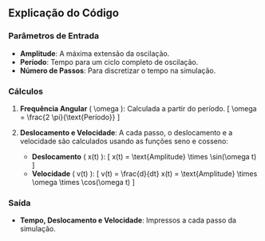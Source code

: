 ## Explicação do Código

### Parâmetros de Entrada

- **Amplitude**: A máxima extensão da oscilação.
- **Período**: Tempo para um ciclo completo de oscilação.
- **Número de Passos**: Para discretizar o tempo na simulação.

### Cálculos

1. **Frequência Angular** \( \omega \): Calculada a partir do período.
   \[
   \omega = \frac{2 \pi}{\text{Período}}
   \]

2. **Deslocamento e Velocidade**: A cada passo, o deslocamento e a velocidade são calculados usando as funções seno e cosseno:
   - **Deslocamento** \( x(t) \):
     \[
     x(t) = \text{Amplitude} \times \sin(\omega t)
     \]
   - **Velocidade** \( v(t) \):
     \[
     v(t) = \frac{d}{dt} x(t) = \text{Amplitude} \times \omega \times \cos(\omega t)
     \]

### Saída

- **Tempo, Deslocamento e Velocidade**: Impressos a cada passo da simulação.
